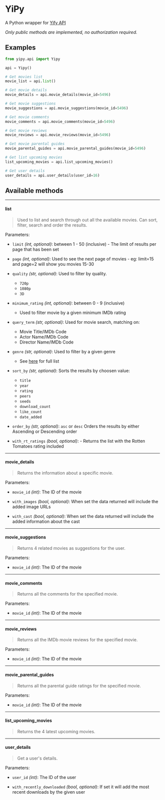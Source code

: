 # YiPy
A Python wrapper for [Yify API](https://yts.am/api)

_Only public methods are implemented, no authorization required._

## Examples

```python
from yipy.api import Yipy

api = Yipy()

# Get movies list
movie_list = api.list()

# Get movie details
movie_details = api.movie_details(movie_id=5496)

# Get movie suggestions
movie_suggestions = api.movie_suggestions(movie_id=5496)

# Get movie comments
movie_comments = api.movie_comments(movie_id=5496)

# Get movie reviews
movie_reviews = api.movie_reviews(movie_id=5496)

# Get movie parental guides
movie_parental_guides = api.movie_parental_guides(movie_id=5496)

# Get list upcoming movies
list_upcoming_movies = api.list_upcoming_movies()

# Get user details
user_details = api.user_details(user_id=16)
```


## Available methods
---------------------------
#### list ####

>Used to list and search through out all the available movies.
>Can sort, filter, search and order the results.


Parameters:


  - `limit` _(int, optional)_: between 1 - 50 (inclusive)
	    - The limit of results per page that has been set

  - `page` _(int, optional)_: Used to see the next page of movies
	    - eg: limit=15 and page=2 will show you movies 15-30

  - `quality` _(str, optional)_: Used to filter by quality.
	  - `720p`
	  - `1080p`
	  - `3D`

  - `minimum_rating` _(int, optional)_: between 0 - 9 (inclusive)
	  - Used to filter movie by a given minimum IMDb rating

  - `query_term` _(str, optional)_: Used for movie search, matching on:
	  - Movie Title/IMDb Code
	  - Actor Name/IMDb Code
	  - Director Name/IMDb Code

  - `genre` _(str, optional)_: Used to filter by a given genre
	  - See [here](http://www.imdb.com/genre/) for full list

  - `sort_by` _(str, optional)_: Sorts the results by choosen value:
	  - `title`
	  - `year`
	  - `rating`
	  - `peers`
	  - `seeds`
	  - `download_count`
	  - `like_count`
	  - `date_added`

  - `order_by` _(str, optional)_: `asc` or `desc`
	    Orders the results by either Ascending or Descending order

  - `with_rt_ratings` _(bool, optional)_:
		- Returns the list with the Rotten Tomatoes rating included

---------------------------
#### movie_details ####

>Returns the information about a specific movie.


Parameters:

  - `movie_id` _(int)_: The ID of the movie

  - `with_images` _(bool, optional)_: When set the data returned will
	    include the added image URLs

  - `with_cast` _(bool, optional)_: When set the data returned will
	    include the added information about the cast


---------------------------
#### movie_suggestions ####

>Returns 4 related movies as suggestions for the user.

Parameters:

  - `movie_id` _(int)_: The ID of the movie

---------------------------
#### movie_comments ####

>Returns all the comments for the specified movie.

Parameters:

  - `movie_id` _(int)_: The ID of the movie

---------------------------
#### movie_reviews ####

>Returns all the IMDb movie reviews for the specified movie.

Parameters:

  - `movie_id` _(int)_: The ID of the movie

---------------------------
#### movie_parental_guides ####

>Returns all the parental guide ratings for the specified movie.

Parameters:

  - `movie_id` _(int)_: The ID of the movie

---------------------------
#### list_upcoming_movies ####

>Returns the 4 latest upcoming movies.

---------------------------
#### user_details ####

>Get a user's details.

Parameters:

  - `user_id` _(int)_: The ID of the user

  - `with_recently_downloaded` _(bool, optional)_:
	        If set it will add the most recent downloads by the given user

